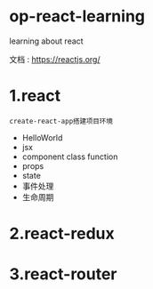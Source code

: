 # op-react-learning
learning about react

文档 : https://reactjs.org/
# 1.react
    create-react-app搭建项目环境
    
* HelloWorld
* jsx
* component  class function
* props
* state
* 事件处理
* 生命周期

# 2.react-redux

# 3.react-router